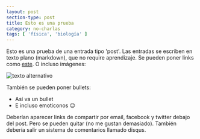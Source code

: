 ```yaml
---
layout: post
section-type: post
title: Esto es una prueba
category: no-charlas
tags: [ 'física', 'biología' ]
---
```


Esto es una prueba de una entrada tipo 'post'.
Las entradas se escriben en texto plano (markdown), 
que no require aprendizaje. Se pueden poner links
como [este](http://www.google.es). O incluso imágenes:

![texto alternativo](/estonoesunacharla/img/wwrfd.jpg)

También se pueden poner bullets:
* Así va un bullet
* E incluso emoticonos :wink: 

Deberían aparecer links de compartir por email, facebook
y twitter debajo del post. Pero se pueden quitar (no me gustan
demasiado). También debería salir un sistema de comentarios 
llamado disqus.